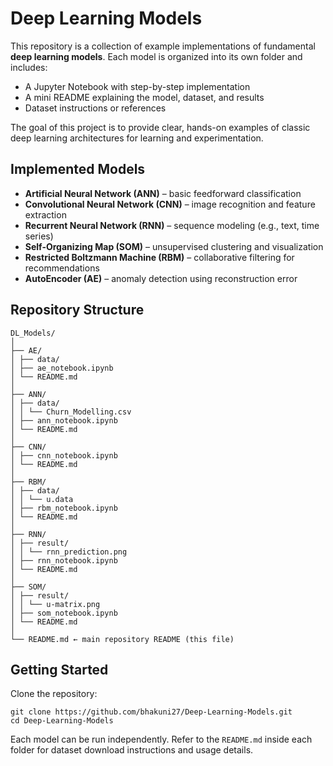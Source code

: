 # Deep Learning Models

This repository is a collection of example implementations of fundamental **deep learning models**. Each model is organized into its own folder and includes:  
- A Jupyter Notebook with step-by-step implementation  
- A mini README explaining the model, dataset, and results  
- Dataset instructions or references  

The goal of this project is to provide clear, hands-on examples of classic deep learning architectures for learning and experimentation.

## Implemented Models

- **Artificial Neural Network (ANN)** – basic feedforward classification  
- **Convolutional Neural Network (CNN)** – image recognition and feature extraction  
- **Recurrent Neural Network (RNN)** – sequence modeling (e.g., text, time series)  
- **Self-Organizing Map (SOM)** – unsupervised clustering and visualization  
- **Restricted Boltzmann Machine (RBM)** – collaborative filtering for recommendations  
- **AutoEncoder (AE)** – anomaly detection using reconstruction error  

## Repository Structure
```
DL_Models/
│
├── AE/
│ ├── data/
│ ├── ae_notebook.ipynb
│ └── README.md
│
├── ANN/
│ ├── data/
│ │ └── Churn_Modelling.csv
│ ├── ann_notebook.ipynb
│ └── README.md
│
├── CNN/
│ ├── cnn_notebook.ipynb
│ └── README.md
│
├── RBM/
│ ├── data/
│ │ └── u.data
│ ├── rbm_notebook.ipynb
│ └── README.md
│
├── RNN/
│ ├── result/
│ │ └── rnn_prediction.png
│ ├── rnn_notebook.ipynb
│ └── README.md
│
├── SOM/
│ ├── result/
│ │ └── u-matrix.png
│ ├── som_notebook.ipynb
│ └── README.md
│
└── README.md ← main repository README (this file)
```

## Getting Started

Clone the repository:

```
git clone https://github.com/bhakuni27/Deep-Learning-Models.git
cd Deep-Learning-Models
```
Each model can be run independently. Refer to the `README.md` inside each folder for dataset download instructions and usage details.
